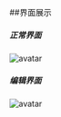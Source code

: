 ##界面展示

##### 正常界面
![avatar](/Users/facebook/Desktop/WechatIMG10.jpeg)


##### 编辑界面
![avatar](/Users/facebook/Desktop/WechatIMG11.jpeg)